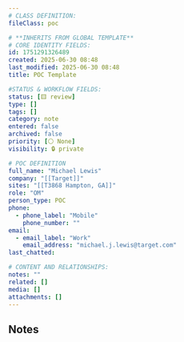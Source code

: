 ```yaml
---
# CLASS DEFINITION:
fileClass: poc

# **INHERITS FROM GLOBAL TEMPLATE**
# CORE IDENTITY FIELDS:
id: 1751291326489
created: 2025-06-30 08:48
last_modified: 2025-06-30 08:48
title: POC Template

#STATUS & WORKFLOW FIELDS:
status: [🟨 review]
type: []
tags: []
category: note
entered: false
archived: false
priority: [⚪ None]
visibility: 🔒 private

# POC DEFINITION
full_name: "Michael Lewis"
company: "[[Target]]"
sites: "[[T3868 Hampton, GA]]"
role: "OM"
person_type: POC
phone:
  - phone_label: "Mobile"
    phone_number: ""
email:
  - email_label: "Work"
    email_address: "michael.j.lewis@target.com"
last_chatted: 

# CONTENT AND RELATIONSHIPS:
notes: ""
related: []
media: []
attachments: []
---
```


## Notes